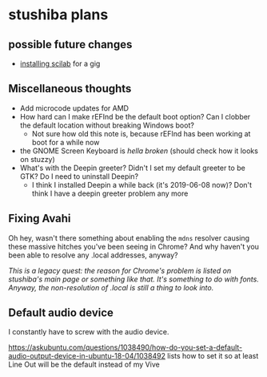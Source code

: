 # stushiba plans

## possible future changes

- [installing scilab](e735aceb-e2f5-4e00-91bc-4024c17d3365.md) for a gig

## Miscellaneous thoughts

- Add microcode updates for AMD
- How hard can I make rEFInd be the default boot option? Can I clobber the default location without breaking Windows boot?
  - Not sure how old this note is, because rEFInd has been working at boot for a while now
- the GNOME Screen Keyboard is *hella broken* (should check how it looks on stuzzy)
- What's with the Deepin greeter? Didn't I set my default greeter to be GTK? Do I need to uninstall Deepin?
  - I think I installed Deepin a while back (it's 2019-06-08 now)? Don't think I have a deepin greeter problem any more

## Fixing Avahi

Oh hey, wasn't there something about enabling the `mdns` resolver causing these massive hitches you've been seeing in Chrome? And why haven't you been able to resolve any .local addresses, anyway?

*This is a legacy quest: the reason for Chrome's problem is listed on stushiba's main page or something like that. It's something to do with fonts. Anyway, the non-resolution of .local is still a thing to look into.*

## Default audio device

I constantly have to screw with the audio device.

https://askubuntu.com/questions/1038490/how-do-you-set-a-default-audio-output-device-in-ubuntu-18-04/1038492 lists how to set it so at least Line Out will be the default instead of my Vive
